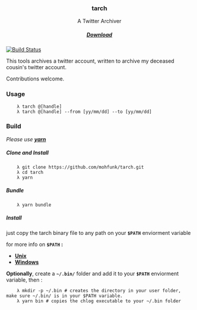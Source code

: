 <h3 align="center">
    <b>tarch</b>
</h3>
<p align="center">
 A Twitter Archiver
</p>
<h5 align="center">
    <a href="https://github.com/mohfunk/tarch/releases">Download</a>
</h5>

[![Build Status](https://travis-ci.org/mohfunk/tarch.svg?branch=master)](https://travis-ci.org/mohfunk/tarch)

This tools archives a twitter account, written to archive my deceased cousin's twitter account.

Contributions welcome.

### Usage

```shell
    λ tarch @[handle]
    λ tarch @[handle] --from [yy/mm/dd] --to [yy/mm/dd]
```

### Build

_Please use **[yarn](https://yarnpkg.com/lang/en/)**_

##### Clone and Install

```shell
    λ git clone https://github.com/mohfunk/tarch.git
    λ cd tarch
    λ yarn
```

##### **Bundle**

```shell
    λ yarn bundle
```

##### **Install**

just copy the tarch binary file to any path on your **`$PATH`** enviorment variable

for more info on **`$PATH` :**

- **[Unix](http://osxdaily.com/2014/08/14/add-new-path-to-path-command-line/)**
- **[Windows](https://www.architectryan.com/2018/03/17/add-to-the-path-on-windows-10/)**

**Optionally**, create a **`~/.bin/`** folder and add it to your **`$PATH`** enviorment variable, then :

```shell
    λ mkdir -p ~/.bin # creates the directory in your user folder, make sure ~/.bin/ is in your $PATH variable.
    λ yarn bin # copies the chlog executable to your ~/.bin folder
```
